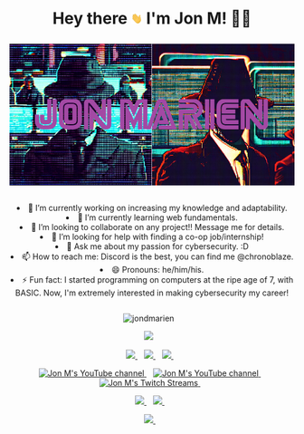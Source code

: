 <!--Hello There!-->
<h1 align='center'>
 <p>Hey there <img src="https://raw.githubusercontent.com/DhanushNehru/DhanushNehru/master/assets/wave.gif" width="20px" height="20px"/> I'm Jon M! 👨‍💻</p> 
</h1>
<!-- 
[![Typing SVG](https://readme-typing-svg.demolab.com?font=Fira+Code&weight=100&size=15&duration=7000&pause=1000&width=435&lines=Tech+Autodidact%2C+Engineer+%26+Programmer;Loves+to+solve+technology+problems+by+code;Likes+to+build+scalable%2C+secure+applications)](https://git.io/typing-svg)-->

<!--Jon Marien Mr. Robot Text-->

![Jon_Marien-Github_Profile_Pic.png](https://github.com/jondmarien/jondmarien/blob/a8ebf914e97abc8fd45a41b3f54a2f780ad33982/assets/Jon_Marien-Github_Profile_Pic.png)

<!--Information about me!-->
<div style="text-align: center; display: inline-block;">
  <ul style="list-style-position: inside; padding: 0;">
    <li>🔭 I’m currently working on increasing my knowledge and adaptability.</li>
    <li>🌱 I’m currently learning web fundamentals.</li>
    <li>👯 I’m looking to collaborate on any project!! Message me for details.</li>
    <li>🤔 I’m looking for help with finding a co-op job/internship!</li>
    <li>💬 Ask me about my passion for cybersecurity. :D</li>
    <li>📫 How to reach me: Discord is the best, you can find me @chronoblaze.</li>
    <li>😄 Pronouns: he/him/his.</li>
    <li>⚡ Fun fact: I started programming on computers at the ripe age of 7, with BASIC. Now, I'm extremely interested in making cybersecurity my career!</li>
  </ul>
</div>

<!--Github Profile Views-->
<p align='center'>
  <a>
   <img src="https://komarev.com/ghpvc/?username=jondmarien&label=Profile%20views&color=blueviolet&style=plastic" alt="jondmarien"/>
  </a>&nbsp;&nbsp;
</p>

<!--TryHackMe Badge-->
<p align='center'>
  <a>
   <img src="https://tryhackme-badges.s3.amazonaws.com/jondmarien.png?update=1" />
  </a>&nbsp;&nbsp;
</p>

<!--Disocrd, Linkedin, and TryHackMe-->
<p align='center'>
  <a href="https://discord.gg/5CJarP6JCu">
    <img src="https://img.shields.io/badge/Discord-5865F2?style=for-the-badge&logo=discord&logoColor=white" />        
  </a>&nbsp;&nbsp;
  <a href="https://www.linkedin.com/in/jondmarien/">
    <img src="https://img.shields.io/badge/linkedin-%230077B5.svg?&style=for-the-badge&logo=linkedin&logoColor=white" />
  </a>&nbsp;&nbsp;
  <a href="https://tryhackme.com/r/p/jondmarien">
    <img src="https://img.shields.io/badge/TryHackMe-212C42?style=for-the-badge&logo=TryHackMe&logoColor=white" />
  </a>&nbsp;&nbsp;
</p>

<!--Youtube, Twitch, etc.-->
<p align='center'>
  <a href="https://www.youtube.com/@SirChronoblaze?sub_confirmation=1">
    <img src="https://img.shields.io/youtube/channel/views/UC2ZL1XH9cWgTbL9BtZNNtgA?style=for-the-badge&logo=youtube&label=Youtube Views&color=FF0000" alt="Jon M's YouTube channel"" />        
  </a>&nbsp;&nbsp;
  <a href="https://www.youtube.com/@SirChronoblaze?sub_confirmation=1">
    <img src="https://img.shields.io/youtube/channel/subscribers/UC2ZL1XH9cWgTbL9BtZNNtgA?style=for-the-badge&logo=youtube&label=Youtube Subscribers&color=FF0000" alt="Jon M's YouTube channel"" />        
  </a>&nbsp;&nbsp;
  <a href="https://www.twitch.tv/sirchronoblaze">
    <img src="https://img.shields.io/badge/Twitch-9146FF?style=for-the-badge&logo=twitch&logoColor=white" alt="Jon M's Twitch Streams"" />        
  </a>&nbsp;&nbsp;
</p>


<!--Github Stats-->
<p align='center'>
  <a href="#">
   <img src="https://github-readme-activity-graph.vercel.app/graph?username=jondmarien&theme=tokyo-night&show_icons=true&count_private=true" width="350">
  </a>&nbsp;&nbsp;
  <a href="#">
   <img src="https://github-readme-stats.vercel.app/api/top-langs/?username=jondmarien&theme=tokyonight&include_all_commits=true&count_private=true&layout=compact" width="350">
  </a>&nbsp;&nbsp;
</p>

<!--Holopin Stats-->
<p align='center'>
  <a href="https://holopin.io/@jondmarien">
   <img src="https://holopin.me/jondmarien">
  </a>&nbsp;&nbsp;
</p>

